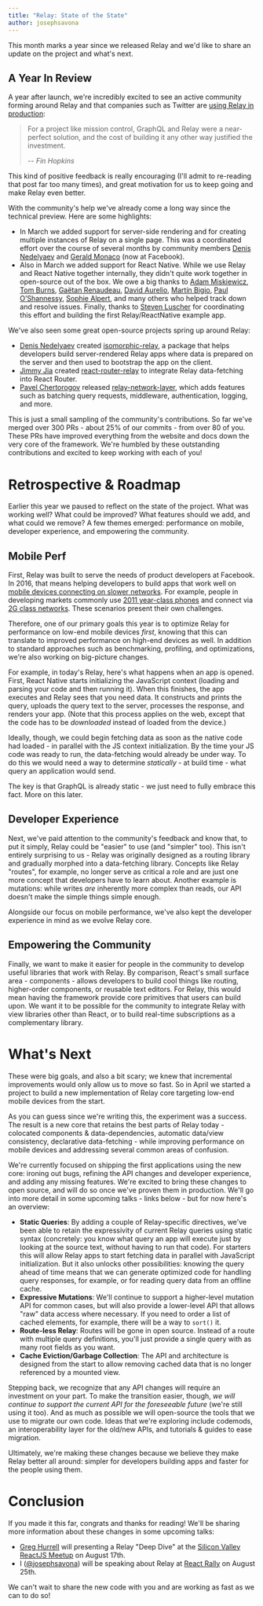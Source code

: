 ```yaml
---
title: "Relay: State of the State"
author: josephsavona
---
```


This month marks a year since we released Relay and we'd like to share an update on the project and what's next.

## A Year In Review

A year after launch, we're incredibly excited to see an active community forming around Relay and that companies such as Twitter are [using Relay in production](https://fabric.io/blog/building-fabric-mission-control-with-graphql-and-relay):

> For a project like mission control, GraphQL and Relay were a near-perfect solution, and the cost of building it any other way justified the investment.
>
> -- <cite>Fin Hopkins</cite>

This kind of positive feedback is really encouraging (I'll admit to re-reading that post far too many times), and great motivation for us to keep going and make Relay even better.

With the community's help we've already come a long way since the technical preview. Here are some highlights:

- In March we added support for server-side rendering and for creating multiple instances of Relay on a single page. This was a coordinated effort over the course of several months by community members [Denis Nedelyaev](https://github.com/denvned) and [Gerald Monaco](https://github.com/devknoll) (now at Facebook).
- Also in March we added support for React Native. While we use Relay and React Native together internally, they didn't quite work together in open-source out of the box. We owe a big thanks to [Adam Miskiewicz](https://github.com/skevy), [Tom Burns](https://github.com/boourns), [Gaëtan Renaudeau](https://github.com/gre), [David Aurelio](https://github.com/davidaurelio), [Martín Bigio](https://github.com/martinbigio), [Paul O’Shannessy](https://github.com/zpao), [Sophie Alpert](https://github.com/sophiebits), and many others who helped track down and resolve issues. Finally, thanks to [Steven Luscher](https://github.com/steveluscher) for coordinating this effort and building the first Relay/ReactNative example app.

We've also seen some great open-source projects spring up around Relay:

- [Denis Nedelyaev](https://github.com/denvned) created [isomorphic-relay](https://github.com/denvned/isomorphic-relay/), a package that helps developers build server-rendered Relay apps where data is prepared on the server and then used to bootstrap the app on the client.
- [Jimmy Jia](https://github.com/taion) created [react-router-relay](https://github.com/relay-tools/react-router-relay) to integrate Relay data-fetching into React Router.
- [Pavel Chertorogov](https://github.com/nodkz) released [relay-network-layer](https://github.com/nodkz/react-relay-network-layer), which adds features such as batching query requests, middleware, authentication, logging, and more.

This is just a small sampling of the community's contributions. So far we've merged over 300 PRs - about 25% of our commits - from over 80 of you. These PRs have improved everything from the website and docs down the very core of the framework. We're humbled by these outstanding contributions and excited to keep working with each of you!

# Retrospective & Roadmap

Earlier this year we paused to reflect on the state of the project. What was working well? What could be improved? What features should we add, and what could we remove? A few themes emerged: performance on mobile, developer experience, and empowering the community.

## Mobile Perf

First, Relay was built to serve the needs of product developers at Facebook. In 2016, that means helping developers to build apps that work well on [mobile devices connecting on slower networks](https://newsroom.fb.com/news/2015/10/news-feed-fyi-building-for-all-connectivity/). For example, people in developing markets commonly use [2011 year-class phones](https://code.facebook.com/posts/307478339448736/year-class-a-classification-system-for-android/) and connect via [2G class networks](https://code.facebook.com/posts/952628711437136/classes-performance-and-network-segmentation-on-android/). These scenarios present their own challenges.

Therefore, one of our primary goals this year is to optimize Relay for performance on low-end mobile devices *first*, knowing that this can translate to improved performance on high-end devices as well. In addition to standard approaches such as benchmarking, profiling, and optimizations, we're also working on big-picture changes.

For example, in today's Relay, here's what happens when an app is opened. First, React Native starts initializing the JavaScript context (loading and parsing your code and then running it). When this finishes, the app executes and Relay sees that you need data. It constructs and prints the query, uploads the query text to the server, processes the response, and renders your app. (Note that this process applies on the web, except that the code has to be *downloaded* instead of loaded from the device.)

Ideally, though, we could begin fetching data as soon as the native code had loaded - in parallel with the JS context initialization. By the time your JS code was ready to run, the data-fetching would already be under way. To do this we would need a way to determine *statically* - at build time - what query an application would send.

The key is that GraphQL is already static - we just need to fully embrace this fact. More on this later.

## Developer Experience

Next, we've paid attention to the community's feedback and know that, to put it simply, Relay could be "easier" to use (and "simpler" too). This isn't entirely surprising to us - Relay was originally designed as a routing library and gradually morphed into a data-fetching library. Concepts like Relay "routes", for example, no longer serve as critical a role and are just one more concept that developers have to learn about. Another example is mutations: while writes *are* inherently more complex than reads, our API doesn't make the simple things simple enough.

Alongside our focus on mobile performance, we've also kept the developer experience in mind as we evolve Relay core.

## Empowering the Community

Finally, we want to make it easier for people in the community to develop useful libraries that work with Relay. By comparison, React's small surface area - components - allows developers to build cool things like routing, higher-order components, or reusable text editors. For Relay, this would mean having the framework provide core primitives that users can build upon. We want it to be possible for the community to integrate Relay with view libraries other than React, or to build real-time subscriptions as a complementary library.

# What's Next

These were big goals, and also a bit scary; we knew that incremental improvements would only allow us to move so fast. So in April we started a project to build a new implementation of Relay core targeting low-end mobile devices from the start.

As you can guess since we're writing this, the experiment was a success. The result is a new core that retains the best parts of Relay today - colocated components & data-dependencies, automatic data/view consistency, declarative data-fetching - while improving performance on mobile devices and addressing several common areas of confusion.

We're currently focused on shipping the first applications using the new core: ironing out bugs, refining the API changes and developer experience, and adding any missing features. We're excited to bring these changes to open source, and will do so once we've proven them in production. We'll go into more detail in some upcoming talks - links below - but for now here's an overview:

- **Static Queries**: By adding a couple of Relay-specific directives, we've been able to retain the expressivity of current Relay queries using static syntax (concretely: you know what query an app will execute just by looking at the source text, without having to run that code). For starters this will allow Relay apps to start fetching data in parallel with JavaScript initialization. But it also unlocks other possibilities: knowing the query ahead of time means that we can generate optimized code for handling query responses, for example, or for reading query data from an offline cache.
- **Expressive Mutations**: We'll continue to support a higher-level mutation API for common cases, but will also provide a lower-level API that allows "raw" data access where necessary. If you need to order a list of cached elements, for example, there will be a way to `sort()` it.
- **Route-less Relay**: Routes will be gone in open source. Instead of a route with multiple query definitions, you'll just provide a single query with as many root fields as you want.
- **Cache Eviction/Garbage Collection**: The API and architecture is designed from the start to allow removing cached data that is no longer referenced by a mounted view.

Stepping back, we recognize that any API changes will require an investment on your part. To make the transition easier, though, *we will continue to support the current API for the foreseeable future* (we're still using it too). And as much as possible we will open-source the tools that we use to migrate our own code. Ideas that we're exploring include codemods, an interoperability layer for the old/new APIs, and tutorials & guides to ease migration.

Ultimately, we're making these changes because we believe they make Relay better all around: simpler for developers building apps and faster for the people using them.

# Conclusion

If you made it this far, congrats and thanks for reading! We'll be sharing more information about these changes in some upcoming talks:

- [Greg Hurrell](https://github.com/wincent) will presenting a Relay "Deep Dive" at the [Silicon Valley ReactJS Meetup](http://www.meetup.com/Silicon-Valley-ReactJS-Meetup/events/232236845/) on August 17th.
- I ([@josephsavona](https://github.com/josephsavona)) will be speaking about Relay at [React Rally](http://www.reactrally.com) on August 25th.

We can't wait to share the new code with you and are working as fast as we can to do so!
